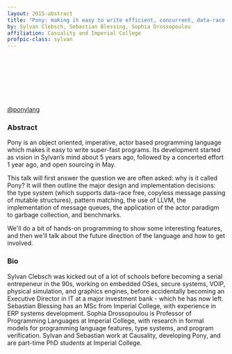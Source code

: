```yaml
---
layout: 2015-abstract
title: "Pony: making it easy to write efficient, concurrent, data-race free programs"
by: Sylvan Clebsch, Sebastian Blessing, Sophia Drossopoulou
affiliation: Casuality and Imperial College
profpic-class: sylvan
---
```

<br>

<div class="circular sebastian" style="float: left; margin-top: -20px; margin-right: 18px; "></div>
<div class="circular sophia" style="float: left; margin-top: -20px; margin-right: 18px; "></div>

 <br> <br> <br> <br> <br>
[@ponylang](https://twitter.com/ponylang)

### Abstract

Pony is an object oriented, imperative, actor based programming language which makes it easy to write super-fast programs. Its development started as vision in Sylvan’s mind about 5 years ago, followed by a concerted effort 1 year ago, and open sourcing in May.

This talk will first answer the question we are often asked: why is it called Pony? It will then outline the major design and implementation decisions: the type system (which supports data-race free, copyless message passing of mutable structures), pattern matching, the use of LLVM, the implementation of message queues, the application of the actor paradigm to garbage collection, and benchmarks.

We'll do a bit of hands-on programming to show some interesting features, and then we'll talk about the future direction of the language and how to get involved.

### Bio

Sylvan Clebsch was kicked out of a lot of schools before becoming a serial entrepeneur in the 90s, working on embedded OSes, secure systems, VOIP, physical simulation, and graphics engines, before accidentally becoming an Executive Director in IT at a major investment bank - which he has now left. Sebastian Blessing has an MSc from Imperial College, with experience in ERP systems development. Sophia Drossopoulou is Professor of Programming Languages at Imperial College, with research in formal models for programming language features, type systems, and program verification. Sylvan and Sebastian work at Causality, developing Pony, and are part-time PhD students at Imperial College.